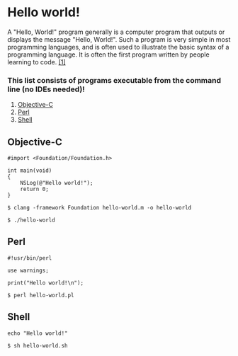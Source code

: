 # Hello world!

A "Hello, World!" program generally is a computer program that outputs or displays the message "Hello, World!". Such a program is very simple in most programming languages, and is often used to illustrate the basic syntax of a programming language. It is often the first program written by people learning to code. [[1]](WIKI)

### This list consists of programs executable from the command line (no IDEs needed)!

1. [Objective-C](#Objective-C)
2. [Perl](#Perl)
3. [Shell](#Shell)

## Objective-C

```
#import <Foundation/Foundation.h>

int main(void) 
{
    NSLog(@"Hello world!");
    return 0;
}
```
`$ clang -framework Foundation hello-world.m -o hello-world`

`$ ./hello-world`

## Perl
```
#!usr/bin/perl

use warnings;

print("Hello world!\n");
```
`$ perl hello-world.pl`

## Shell

```
echo "Hello world!"
````
`$ sh hello-world.sh`

[WIKI]: https://en.wikipedia.org/wiki/"Hello,_World!"_program